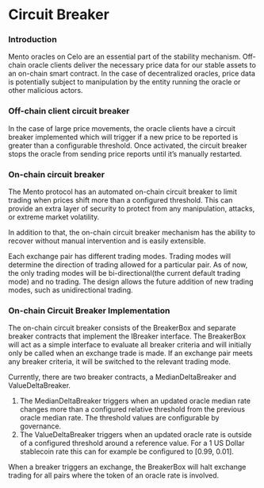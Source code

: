 # Circuit Breaker

### Introduction

Mento oracles on Celo are an essential part of the stability mechanism. Off-chain oracle clients deliver the necessary price data for our stable assets to an on-chain smart contract. In the case of decentralized oracles, price data is potentially subject to manipulation by the entity running the oracle or other malicious actors.

### Off-chain client circuit breaker

In the case of large price movements, the oracle clients have a circuit breaker implemented which will trigger if a new price to be reported is greater than a configurable threshold. Once activated, the circuit breaker stops the oracle from sending price reports until it’s manually restarted.

### On-chain circuit breaker

The Mento protocol has an automated on-chain circuit breaker to limit trading when prices shift more than a configured threshold. This can provide an extra layer of security to protect from any manipulation, attacks, or extreme market volatility.

In addition to that, the on-chain circuit breaker mechanism has the ability to recover without manual intervention and is easily extensible.

Each exchange pair has different trading modes. Trading modes will determine the direction of trading allowed for a particular pair. As of now, the only trading modes will be bi-directional(the current default trading mode) and no trading. The design allows the future addition of new trading modes, such as unidirectional trading.

### On-chain Circuit Breaker Implementation

The on-chain circuit breaker consists of the BreakerBox and separate breaker contracts that implement the IBreaker interface. The BreakerBox will act as a simple interface to evaluate all breaker criteria and will initially only be called when an exchange trade is made. If an exchange pair meets any breaker criteria, it will be switched to the relevant trading mode.

Currently, there are two breaker contracts, a MedianDeltaBreaker and ValueDeltaBreaker.

1. The MedianDeltaBreaker triggers when an updated oracle median rate changes more than a configured relative threshold from the previous oracle median rate. The threshold values are configurable by governance.
2. The ValueDeltaBreaker triggers when an updated oracle rate is outside of a configured threshold around a reference value. For a 1 US Dollar stablecoin rate this can for example be configured to \[0.99, 0.01].

When a breaker triggers an exchange, the BreakerBox will halt exchange trading for all pairs where the token of an oracle rate is involved.
